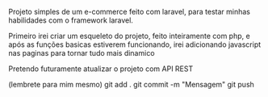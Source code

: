 Projeto simples de um e-commerce feito com laravel, para testar minhas habilidades com o framework laravel.

Primeiro irei criar um esqueleto do projeto, feito inteiramente com php, e após as funções basicas estiverem funcionando, irei adicionando javascript nas paginas para tornar tudo mais dinamico 

Pretendo futuramente atualizar o projeto com API REST 

(lembrete para mim mesmo)
git add .
git commit -m "Mensagem"
git push
